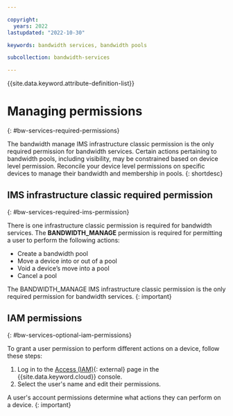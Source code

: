 ```yaml
---

copyright:
  years: 2022
lastupdated: "2022-10-30"

keywords: bandwidth services, bandwidth pools

subcollection: bandwidth-services

---
```


{{site.data.keyword.attribute-definition-list}}

# Managing permissions 
{: #bw-services-required-permissions}

The bandwidth manage IMS infrastructure classic permission is the only required permission for bandwidth services. Certain actions pertaining to bandwidth pools, including visibility, may be constrained based on device level permission. Reconcile your device level permissions on specific devices to manage their bandwidth and membership in pools.
{: shortdesc}

## IMS infrastructure classic required permission
{: #bw-services-required-ims-permission}

There is one infrastructure classic permission is required for bandwidth services. The **BANDWIDTH_MANAGE** permission is required for permitting a user to perform the following actions:
- Create a bandwidth pool
- Move a device into or out of a pool
- Void a device’s move into a pool
- Cancel a pool

The BANDWIDTH_MANAGE IMS infrastructure classic permission is the only required permission for bandwidth services. 
{: important}

## IAM permissions 
{: #bw-services-optional-iam-permissions}

To grant a user permission to perform different actions on a device, follow these steps:

1. Log in to the [Access (IAM)](/iam/users){: external} page in the {{site.data.keyword.cloud}} console.
1. Select the user's name and edit their permissions. 

A user's account permissions determine what actions they can perform on a device. 
{: important}
